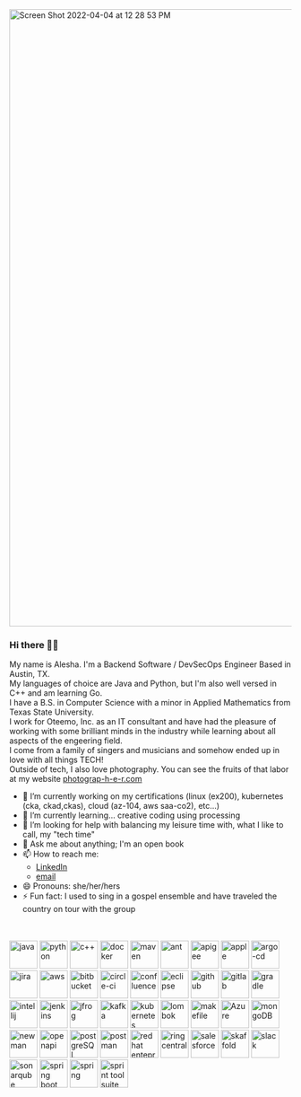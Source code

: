 <img width="1100" alt="Screen Shot 2022-04-04 at 12 28 53 PM" src="https://user-images.githubusercontent.com/25734539/161598947-ab021cdb-dd1a-4401-afc0-a87ab47ddabe.png">


### Hi there 👋🏾

My name is Alesha. I'm a Backend Software / DevSecOps Engineer Based in Austin, TX. 
</br>My languages of choice are Java and Python, but I'm also well versed in C++ and am learning Go.
</br>I have a B.S. in Computer Science with a minor in Applied Mathematics from Texas State University.
</br>I work for Oteemo, Inc. as an IT consultant and have had the pleasure of working with some brilliant minds in the industry while learning about all aspects of the engeering field.
</br>I come from a family of singers and musicians and somehow ended up in love with all things TECH!
</br>Outside of tech, I also love photography. You can see the fruits of that labor at my website [photograp-h-e-r.com](www.photograp-h-e-r.com)

- 🔭 I’m currently working on my certifications (linux (ex200), kubernetes (cka, ckad,ckas), cloud (az-104, aws saa-co2), etc...)
- 🌱 I’m currently learning... creative coding using processing
- 🤔 I’m looking for help with balancing my leisure time with, what I like to call, my "tech time"
- 💬 Ask me about anything; I'm an open book
- 📫 How to reach me: 
  - [LinkedIn](www.linkedin.com/in/alesha-ray/)
  - [email](alesharay100@gmail.com)
- 😄 Pronouns: she/her/hers
- ⚡ Fun fact: I used to sing in a gospel ensemble and have traveled the country on tour with the group

</br></br>
<img height="50" alt="java" src="https://user-images.githubusercontent.com/25734539/161586521-44339ee1-91c1-4b02-841c-e3337b202086.jpeg"> <img height="50" alt="python" src="https://user-images.githubusercontent.com/25734539/161586892-1f3b20c5-7782-41c7-91a4-2410922188a4.png"> <img height="50" alt="c++" src="https://user-images.githubusercontent.com/25734539/161587206-f41c9646-6887-4fa6-8540-0ae1576d0164.png"> <img height="50" alt="docker" src="https://user-images.githubusercontent.com/25734539/161587717-64067ded-da70-4479-8592-8616a383e277.png"> <img height="50" alt="maven" src="https://user-images.githubusercontent.com/25734539/161592159-06d7344e-9f8f-47e2-b549-b7a41f4908d6.png"> <img height="50" alt="ant" src="https://user-images.githubusercontent.com/25734539/161592167-31d80372-cc5f-4e5b-92d8-c9347844adf0.png"> <img height="50" alt="apigee" src="https://user-images.githubusercontent.com/25734539/161592172-130522e7-f872-4239-8075-591ed9eb35cb.png"> <img height="50" alt="apple" src="https://user-images.githubusercontent.com/25734539/161592175-d04bae23-b476-49cb-b8a8-d680a51b35e1.png"> <img height="50" alt="argo-cd" src="https://user-images.githubusercontent.com/25734539/161592177-d3cd6b70-023b-4947-9144-251efaa57671.png"> <img height="50" alt="jira" src="https://user-images.githubusercontent.com/25734539/161592182-053a0330-8b31-406e-b71c-9c5ed489eaef.png"> <img height="50" alt="aws" src="https://user-images.githubusercontent.com/25734539/161596999-b1bd854c-ac95-4a65-83a9-a29996498478.png"> <img height="50" alt="bitbucket" src="https://user-images.githubusercontent.com/25734539/161592185-57fd49bb-b207-4a30-a7d8-7d480b2adda5.png"> <img height="50" alt="circle-ci" src="https://user-images.githubusercontent.com/25734539/161597368-6a66de82-b821-4436-8f8e-4d6de628df75.png"> <img height="50" alt="confluence" src="https://user-images.githubusercontent.com/25734539/161592187-fe2d383d-25ea-452c-bfe4-869e8452adde.png"> <img height="50" alt="eclipse" src="https://user-images.githubusercontent.com/25734539/161592188-9dd73dc2-c2e0-460a-9102-86e717d9f4fa.png"> <img height="50" alt="github" src="https://user-images.githubusercontent.com/25734539/161594321-8f6b02f4-c156-4971-8c57-40596ac52b88.png"> <img height="50" alt="gitlab" src="https://user-images.githubusercontent.com/25734539/161592191-578a2f68-1c8a-4eac-871f-229308119241.png"> <img height="50" alt="gradle" src="https://user-images.githubusercontent.com/25734539/161597842-8dee949c-8c18-470f-af77-1948238a3be7.png"> <img height="50" alt="intellij" src="https://user-images.githubusercontent.com/25734539/161592194-4331cec6-bd23-4142-809a-b2ecef3bbb51.png"> <img height="50" alt="jenkins" src="https://user-images.githubusercontent.com/25734539/161592196-b7e61a38-e6db-4cb7-8cea-61e69773a512.png"> <img height="50" alt="jfrog" src="https://user-images.githubusercontent.com/25734539/161592199-efe11191-855b-4f4c-87e7-091f45254aa7.png"> <img height="50" alt="kafka" src="https://user-images.githubusercontent.com/25734539/161596408-e49b6d7e-1782-4f61-b3f1-f180379731f4.png"> <img height="50" alt="kubernetes" src="https://user-images.githubusercontent.com/25734539/161592202-22708f5b-1eae-4c0c-9c59-4c8c97d663ee.png"> <img height="50" alt="lombok" src="https://user-images.githubusercontent.com/25734539/161592203-27414d10-407d-49d0-9a9a-14b3c839cf3f.png"> <img height="50" alt="makefile" src="https://user-images.githubusercontent.com/25734539/161592204-2ba73b85-3810-4c4e-ba42-5fff7909516c.png"> <img height="50" alt="Azure" src="https://user-images.githubusercontent.com/25734539/161592206-1582ac82-7845-4e2e-adc1-8e929c65667a.png"> <img height="50" alt="mongoDB" src="https://user-images.githubusercontent.com/25734539/161592207-85d1a1fd-62a4-4316-91fb-d006e2361ec4.png"> <img height="50" alt="newman" src="https://user-images.githubusercontent.com/25734539/161592209-4a859d9e-89da-41be-b4f6-8c21444ce8da.png"> <img height="50" alt="openapi" src="https://user-images.githubusercontent.com/25734539/161592210-4770efdd-1dcf-4751-80c2-f56fc6488982.png"> <img height="50" alt="postgreSQL" src="https://user-images.githubusercontent.com/25734539/161592212-a515096a-be2b-4bab-9bca-a8e167655da2.png"> <img height="50" alt="postman" src="https://user-images.githubusercontent.com/25734539/161592214-0335aa4a-33bb-442e-9b58-f248c2164086.png"> <img height="50" alt="redhat enteprise linux" src="https://user-images.githubusercontent.com/25734539/161592215-4beb952d-709d-4f7b-a6fd-10bbe049c862.png"> <img height="50" alt="ring central" src="https://user-images.githubusercontent.com/25734539/161592216-b7d1eeb3-e7cb-4612-a078-b6c61bb14fb6.png"> <img height="50" alt="salesforce" src="https://user-images.githubusercontent.com/25734539/161592219-61c28298-53e1-4eda-9e22-319e9d879bff.png"> <img height="50" alt="skaffold" src="https://user-images.githubusercontent.com/25734539/161592221-61d4b584-8ce3-4b41-a013-4bd4ab6181c3.png"> <img height="50" alt="slack" src="https://user-images.githubusercontent.com/25734539/161592222-bfe2250e-a761-4554-a50c-bc3733884c46.png"> <img height="50" alt="sonarqube" src="https://user-images.githubusercontent.com/25734539/161596134-7e85b2fd-d79c-4e68-a7e7-5a094207059a.png"> <img height="50" alt="spring boot" src="https://user-images.githubusercontent.com/25734539/161596711-27c05ab1-41d4-46d7-8b34-da694834bab9.png"> <img height="50" alt="spring" src="https://user-images.githubusercontent.com/25734539/161592228-61378a9f-9e2e-44d0-a6d1-15d3f6b0cec8.png"> <img height="50" alt="sprint tool suite" src="https://user-images.githubusercontent.com/25734539/161592230-b0ce5473-55dd-4d02-b886-8f63fcbfce64.png">


